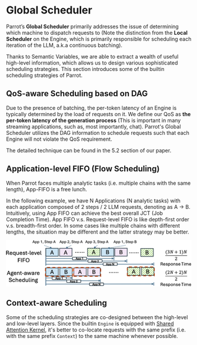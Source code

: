 # Global Scheduler

Parrot’s **Global Scheduler** primarily addresses the issue of determining which machine to dispatch requests to (Note the distinction from the **Local Scheduler** on the Engine, which is primarily responsible for scheduling each iteration of the LLM, a.k.a continuous batching).

Thanks to Semantic Variables, we are able to extract a wealth of useful high-level information, which allows us to design various sophisticated scheduling strategies. This section introduces some of the builtin scheduling strategies of Parrot.

## QoS-aware Scheduling based on DAG

Due to the presence of batching, the per-token latency of an Engine is typically determined by the load of requests on it. We define our QoS as **the per-token latency of the generation process** (This is important in many streaming applications, such as, most importantly, chat). Parrot's Global Scheduler utilizes the DAG information to schedule requests such that each Engine will not violate the QoS requirement.

The detailed technique can be found in the 5.2 section of our paper.

## Application-level FIFO (Flow Scheduling)

When Parrot faces multiple analytic tasks (i.e. multiple chains with the same length), App-FIFO is a free lunch.

In the following example, we have N Applications (N analytic tasks) with each application composed of 2 steps / 2 LLM requests, denoting as A -> B. Intuitively, using App FIFO can achieve the best overall JCT (Job Completion Time). App FIFO v.s. Request-level FIFO is like depth-first order v.s. breadth-first order. In some cases like multiple chains with different lengths, the situation may be different and the latter strategy may be better.

![](../../images/flow_scheduling.png)

## Context-aware Scheduling

Some of the scheduling strategies are co-designed between the high-level and low-level layers. Since the builtin `Engine` is equipped with [Shared Attention Kernel](../engine_layer/shared_attention_kernel.md), it's better to co-locate requests with the same prefix (i.e. with the same prefix `Context`) to the same machine whenever possible.
